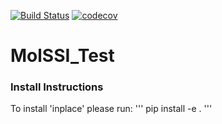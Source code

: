 [![Build Status](https://travis-ci.org/bgpeyton/MolSSI_Test.svg?branch=master)](https://travis-ci.org/bgpeyton/MolSSI_Test)
[![codecov](https://codecov.io/gh/bgpeyton/MolSSI_Test/branch/master/graph/badge.svg)](https://codecov.io/gh/bgpeyton/MolSSI_Test)

# MolSSI_Test

### Install Instructions
To install 'inplace' please run:
'''
pip install -e .
'''
